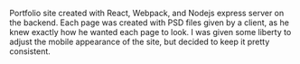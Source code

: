 Portfolio site created with React, Webpack, and Nodejs express server on the backend. Each page was created with PSD files given by a client, as he knew exactly how he wanted each page to look. I was given some liberty to adjust the mobile appearance of the site, but decided to keep it pretty consistent.
